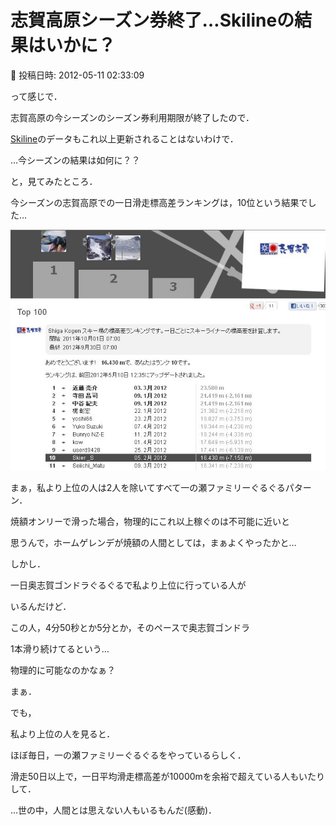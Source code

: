 # 志賀高原シーズン券終了…Skilineの結果はいかに？

📅 投稿日時: 2012-05-11 02:33:09

って感じで．


志賀高原の今シーズンのシーズン券利用期限が終了したので．





[Skiline](eb2a0029115b8205c8168295e2d9d49ef.md)のデータもこれ以上更新されることはないわけで．


…今シーズンの結果は如何に？？


と，見てみたところ．





今シーズンの志賀高原での一日滑走標高差ランキングは，10位という結果でした…




![45249d33055807111db736532dd30e91.jpg](images/45249d33055807111db736532dd30e91.jpg)




まぁ，私より上位の人は2人を除いてすべて一の瀬ファミリーぐるぐるパターン．


焼額オンリーで滑った場合，物理的にこれ以上稼ぐのは不可能に近いと


思うんで，ホームゲレンデが焼額の人間としては，まぁよくやったかと…





しかし．


一日奥志賀ゴンドラぐるぐるで私より上位に行っている人が


いるんだけど．


この人，4分50秒とか5分とか，そのペースで奥志賀ゴンドラ


1本滑り続けてるという…


物理的に可能なのかなぁ？





まぁ．


でも，


私より上位の人を見ると．


ほぼ毎日，一の瀬ファミリーぐるぐるをやっているらしく．


滑走50日以上で，一日平均滑走標高差が10000mを余裕で超えている人もいたりして．





…世の中，人間とは思えない人もいるもんだ(感動)．

